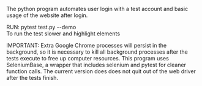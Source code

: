 The python program automates user login with a test account and basic usage of the website after login.

RUN: pytest test.py --demo<br/>
To run the test slower and highlight elements

IMPORTANT: Extra Google Chrome processes will persist in the background, so it is necessary to kill all background processes after the tests execute to free up computer resources. This program uses SeleniumBase, a wrapper that includes selenium and pytest for cleaner function calls. The current version does does not quit out of the web driver after the tests finish.
